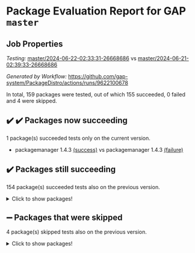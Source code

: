 # Package Evaluation Report for GAP `master`

## Job Properties

*Testing:* [master/2024-06-22-02:33:31-26668686](https://github.com/gap-system/PackageDistro/blob/data/reports/master/2024-06-22-02:33:31-26668686) vs [master/2024-06-21-02:39:33-26668686](https://github.com/gap-system/PackageDistro/blob/data/reports/master/2024-06-21-02:39:33-26668686)

*Generated by Workflow:* https://github.com/gap-system/PackageDistro/actions/runs/9622100678

In total, 159 packages were tested, out of which 155 succeeded, 0 failed and 4 were skipped.

## :heavy_check_mark: :heavy_check_mark: Packages now succeeding

1 package(s) succeeded tests only on the current version.
- packagemanager 1.4.3 [(success)](https://github.com/gap-system/PackageDistro/actions/runs/9622100678/job/26543059934) vs packagemanager 1.4.3 [(failure)](https://github.com/gap-system/PackageDistro/actions/runs/9607213143/job/26498213384)

## :heavy_check_mark: Packages still succeeding

154 package(s) succeeded tests also on the previous version.
<details><summary>Click to show packages!</summary>

- 4ti2interface 2023.02-04 [(success)](https://github.com/gap-system/PackageDistro/actions/runs/9622100678/job/26543047631)
- ace 5.6.2 [(success)](https://github.com/gap-system/PackageDistro/actions/runs/9622100678/job/26543047736)
- aclib 1.3.2 [(success)](https://github.com/gap-system/PackageDistro/actions/runs/9622100678/job/26543047821)
- agt 0.3.1 [(success)](https://github.com/gap-system/PackageDistro/actions/runs/9622100678/job/26543047904)
- alnuth 3.2.1 [(success)](https://github.com/gap-system/PackageDistro/actions/runs/9622100678/job/26543047984)
- anupq 3.3.0 [(success)](https://github.com/gap-system/PackageDistro/actions/runs/9622100678/job/26543048076)
- atlasrep 2.1.8 [(success)](https://github.com/gap-system/PackageDistro/actions/runs/9622100678/job/26543048168)
- autodoc 2023.06.19 [(success)](https://github.com/gap-system/PackageDistro/actions/runs/9622100678/job/26543048249)
- automata 1.15 [(success)](https://github.com/gap-system/PackageDistro/actions/runs/9622100678/job/26543049488)
- automgrp 1.3.2 [(success)](https://github.com/gap-system/PackageDistro/actions/runs/9622100678/job/26543049742)
- autpgrp 1.11 [(success)](https://github.com/gap-system/PackageDistro/actions/runs/9622100678/job/26543049924)
- cap 2024.06-02 [(success)](https://github.com/gap-system/PackageDistro/actions/runs/9622100678/job/26543050748)
- caratinterface 2.3.6 [(success)](https://github.com/gap-system/PackageDistro/actions/runs/9622100678/job/26543051153)
- cddinterface 2022.11.01 [(success)](https://github.com/gap-system/PackageDistro/actions/runs/9622100678/job/26543051318)
- circle 1.6.6 [(success)](https://github.com/gap-system/PackageDistro/actions/runs/9622100678/job/26543051411)
- classicpres 1.22 [(success)](https://github.com/gap-system/PackageDistro/actions/runs/9622100678/job/26543051536)
- cohomolo 1.6.11 [(success)](https://github.com/gap-system/PackageDistro/actions/runs/9622100678/job/26543051646)
- congruence 1.2.6 [(success)](https://github.com/gap-system/PackageDistro/actions/runs/9622100678/job/26543051755)
- corelg 1.56 [(success)](https://github.com/gap-system/PackageDistro/actions/runs/9622100678/job/26543051916)
- crime 1.6 [(success)](https://github.com/gap-system/PackageDistro/actions/runs/9622100678/job/26543052034)
- crisp 1.4.6 [(success)](https://github.com/gap-system/PackageDistro/actions/runs/9622100678/job/26543052129)
- crypting 0.10.4 [(success)](https://github.com/gap-system/PackageDistro/actions/runs/9622100678/job/26543052256)
- cryst 4.1.27 [(success)](https://github.com/gap-system/PackageDistro/actions/runs/9622100678/job/26543052362)
- crystcat 1.1.10 [(success)](https://github.com/gap-system/PackageDistro/actions/runs/9622100678/job/26543052455)
- ctbllib 1.3.9 [(success)](https://github.com/gap-system/PackageDistro/actions/runs/9622100678/job/26543052542)
- cubefree 1.19 [(success)](https://github.com/gap-system/PackageDistro/actions/runs/9622100678/job/26543052634)
- curlinterface 2.3.2 [(success)](https://github.com/gap-system/PackageDistro/actions/runs/9622100678/job/26543052728)
- cvec 2.8.1 [(success)](https://github.com/gap-system/PackageDistro/actions/runs/9622100678/job/26543052825)
- datastructures 0.3.0 [(success)](https://github.com/gap-system/PackageDistro/actions/runs/9622100678/job/26543052919)
- deepthought 1.0.6 [(success)](https://github.com/gap-system/PackageDistro/actions/runs/9622100678/job/26543053033)
- design 1.8 [(success)](https://github.com/gap-system/PackageDistro/actions/runs/9622100678/job/26543053128)
- difsets 2.3.1 [(success)](https://github.com/gap-system/PackageDistro/actions/runs/9622100678/job/26543053225)
- digraphs 1.7.1 [(success)](https://github.com/gap-system/PackageDistro/actions/runs/9622100678/job/26543053324)
- edim 1.3.8 [(success)](https://github.com/gap-system/PackageDistro/actions/runs/9622100678/job/26543053425)
- example 4.3.4 [(success)](https://github.com/gap-system/PackageDistro/actions/runs/9622100678/job/26543053563)
- examplesforhomalg 2023.10-01 [(success)](https://github.com/gap-system/PackageDistro/actions/runs/9622100678/job/26543053682)
- factint 1.6.3 [(success)](https://github.com/gap-system/PackageDistro/actions/runs/9622100678/job/26543053786)
- ferret 1.0.11 [(success)](https://github.com/gap-system/PackageDistro/actions/runs/9622100678/job/26543053907)
- fga 1.5.0 [(success)](https://github.com/gap-system/PackageDistro/actions/runs/9622100678/job/26543054027)
- fining 1.5.6 [(success)](https://github.com/gap-system/PackageDistro/actions/runs/9622100678/job/26543054122)
- float 1.0.4 [(success)](https://github.com/gap-system/PackageDistro/actions/runs/9622100678/job/26543054215)
- format 1.4.4 [(success)](https://github.com/gap-system/PackageDistro/actions/runs/9622100678/job/26543054322)
- forms 1.2.11 [(success)](https://github.com/gap-system/PackageDistro/actions/runs/9622100678/job/26543054451)
- fplsa 1.2.6 [(success)](https://github.com/gap-system/PackageDistro/actions/runs/9622100678/job/26543054537)
- fr 2.4.13 [(success)](https://github.com/gap-system/PackageDistro/actions/runs/9622100678/job/26543054640)
- francy 2.0.3 [(success)](https://github.com/gap-system/PackageDistro/actions/runs/9622100678/job/26543054741)
- fwtree 1.3 [(success)](https://github.com/gap-system/PackageDistro/actions/runs/9622100678/job/26543054843)
- gapdoc 1.6.7 [(success)](https://github.com/gap-system/PackageDistro/actions/runs/9622100678/job/26543054973)
- gauss 2023.02-04 [(success)](https://github.com/gap-system/PackageDistro/actions/runs/9622100678/job/26543055077)
- gaussforhomalg 2023.11-01 [(success)](https://github.com/gap-system/PackageDistro/actions/runs/9622100678/job/26543055181)
- gbnp 1.0.5 [(success)](https://github.com/gap-system/PackageDistro/actions/runs/9622100678/job/26543055277)
- generalizedmorphismsforcap 2024.04-01 [(success)](https://github.com/gap-system/PackageDistro/actions/runs/9622100678/job/26543055368)
- genss 1.6.8 [(success)](https://github.com/gap-system/PackageDistro/actions/runs/9622100678/job/26543055463)
- gradedmodules 2024.01-01 [(success)](https://github.com/gap-system/PackageDistro/actions/runs/9622100678/job/26543055598)
- gradedringforhomalg 2023.08-01 [(success)](https://github.com/gap-system/PackageDistro/actions/runs/9622100678/job/26543055713)
- grape 4.9.0 [(success)](https://github.com/gap-system/PackageDistro/actions/runs/9622100678/job/26543055800)
- groupoids 1.74 [(success)](https://github.com/gap-system/PackageDistro/actions/runs/9622100678/job/26543055883)
- grpconst 2.6.5 [(success)](https://github.com/gap-system/PackageDistro/actions/runs/9622100678/job/26543055964)
- guarana 0.96.3 [(success)](https://github.com/gap-system/PackageDistro/actions/runs/9622100678/job/26543056053)
- guava 3.19 [(success)](https://github.com/gap-system/PackageDistro/actions/runs/9622100678/job/26543056128)
- hap 1.62 [(success)](https://github.com/gap-system/PackageDistro/actions/runs/9622100678/job/26543056215)
- hapcryst 0.1.15 [(success)](https://github.com/gap-system/PackageDistro/actions/runs/9622100678/job/26543056298)
- hecke 1.5.3 [(success)](https://github.com/gap-system/PackageDistro/actions/runs/9622100678/job/26543056396)
- help 4.0 [(success)](https://github.com/gap-system/PackageDistro/actions/runs/9622100678/job/26543056494)
- homalg 2024.01-01 [(success)](https://github.com/gap-system/PackageDistro/actions/runs/9622100678/job/26543056609)
- homalgtocas 2023.11-01 [(success)](https://github.com/gap-system/PackageDistro/actions/runs/9622100678/job/26543056728)
- idrel 2.47 [(success)](https://github.com/gap-system/PackageDistro/actions/runs/9622100678/job/26543056850)
- images 1.3.2 [(success)](https://github.com/gap-system/PackageDistro/actions/runs/9622100678/job/26543056955)
- intpic 0.3.0 [(success)](https://github.com/gap-system/PackageDistro/actions/runs/9622100678/job/26543057050)
- io 4.8.2 [(success)](https://github.com/gap-system/PackageDistro/actions/runs/9622100678/job/26543057136)
- io_forhomalg 2023.02-04 [(success)](https://github.com/gap-system/PackageDistro/actions/runs/9622100678/job/26543057235)
- irredsol 1.4.4 [(success)](https://github.com/gap-system/PackageDistro/actions/runs/9622100678/job/26543057321)
- json 2.2.1 [(success)](https://github.com/gap-system/PackageDistro/actions/runs/9622100678/job/26543057400)
- jupyterkernel 1.5.0 [(success)](https://github.com/gap-system/PackageDistro/actions/runs/9622100678/job/26543057489)
- jupyterviz 1.5.6 [(success)](https://github.com/gap-system/PackageDistro/actions/runs/9622100678/job/26543057580)
- kan 1.37 [(success)](https://github.com/gap-system/PackageDistro/actions/runs/9622100678/job/26543057666)
- kbmag 1.5.11 [(success)](https://github.com/gap-system/PackageDistro/actions/runs/9622100678/job/26543057753)
- laguna 3.9.6 [(success)](https://github.com/gap-system/PackageDistro/actions/runs/9622100678/job/26543057836)
- liealgdb 2.2.1 [(success)](https://github.com/gap-system/PackageDistro/actions/runs/9622100678/job/26543057921)
- liepring 2.9.1 [(success)](https://github.com/gap-system/PackageDistro/actions/runs/9622100678/job/26543057998)
- liering 2.4.2 [(success)](https://github.com/gap-system/PackageDistro/actions/runs/9622100678/job/26543058076)
- linearalgebraforcap 2024.06-02 [(success)](https://github.com/gap-system/PackageDistro/actions/runs/9622100678/job/26543058161)
- lins 0.9 [(success)](https://github.com/gap-system/PackageDistro/actions/runs/9622100678/job/26543058250)
- localizeringforhomalg 2023.10-01 [(success)](https://github.com/gap-system/PackageDistro/actions/runs/9622100678/job/26543058321)
- loops 3.4.3 [(success)](https://github.com/gap-system/PackageDistro/actions/runs/9622100678/job/26543058408)
- lpres 1.0.3 [(success)](https://github.com/gap-system/PackageDistro/actions/runs/9622100678/job/26543058507)
- majoranaalgebras 1.5.1 [(success)](https://github.com/gap-system/PackageDistro/actions/runs/9622100678/job/26543058586)
- mapclass 1.4.6 [(success)](https://github.com/gap-system/PackageDistro/actions/runs/9622100678/job/26543058663)
- matgrp 0.70 [(success)](https://github.com/gap-system/PackageDistro/actions/runs/9622100678/job/26543058744)
- matricesforhomalg 2024.02-01 [(success)](https://github.com/gap-system/PackageDistro/actions/runs/9622100678/job/26543058828)
- modisom 2.5.4 [(success)](https://github.com/gap-system/PackageDistro/actions/runs/9622100678/job/26543058911)
- modulepresentationsforcap 2024.04-01 [(success)](https://github.com/gap-system/PackageDistro/actions/runs/9622100678/job/26543058991)
- modules 2024.01-01 [(success)](https://github.com/gap-system/PackageDistro/actions/runs/9622100678/job/26543059073)
- monoidalcategories 2024.06-01 [(success)](https://github.com/gap-system/PackageDistro/actions/runs/9622100678/job/26543059168)
- nconvex 2022.09-01 [(success)](https://github.com/gap-system/PackageDistro/actions/runs/9622100678/job/26543059258)
- nilmat 1.4.2 [(success)](https://github.com/gap-system/PackageDistro/actions/runs/9622100678/job/26543059341)
- nock 1.5 [(success)](https://github.com/gap-system/PackageDistro/actions/runs/9622100678/job/26543059433)
- normalizinterface 1.3.6 [(success)](https://github.com/gap-system/PackageDistro/actions/runs/9622100678/job/26543059501)
- nq 2.5.11 [(success)](https://github.com/gap-system/PackageDistro/actions/runs/9622100678/job/26543059590)
- numericalsgps 1.3.1 [(success)](https://github.com/gap-system/PackageDistro/actions/runs/9622100678/job/26543059679)
- openmath 11.5.3 [(success)](https://github.com/gap-system/PackageDistro/actions/runs/9622100678/job/26543059766)
- orb 4.9.0 [(success)](https://github.com/gap-system/PackageDistro/actions/runs/9622100678/job/26543059849)
- patternclass 2.4.3 [(success)](https://github.com/gap-system/PackageDistro/actions/runs/9622100678/job/26543060033)
- permut 2.0.5 [(success)](https://github.com/gap-system/PackageDistro/actions/runs/9622100678/job/26543060134)
- polenta 1.3.10 [(success)](https://github.com/gap-system/PackageDistro/actions/runs/9622100678/job/26543060223)
- polymaking 0.8.7 [(success)](https://github.com/gap-system/PackageDistro/actions/runs/9622100678/job/26543060320)
- primgrp 3.4.4 [(success)](https://github.com/gap-system/PackageDistro/actions/runs/9622100678/job/26543060426)
- profiling 2.5.4 [(success)](https://github.com/gap-system/PackageDistro/actions/runs/9622100678/job/26543060552)
- qdistrnd 0.9.4 [(success)](https://github.com/gap-system/PackageDistro/actions/runs/9622100678/job/26543060659)
- qpa 1.35 [(success)](https://github.com/gap-system/PackageDistro/actions/runs/9622100678/job/26543060755)
- quagroup 1.8.4 [(success)](https://github.com/gap-system/PackageDistro/actions/runs/9622100678/job/26543060842)
- radiroot 2.9 [(success)](https://github.com/gap-system/PackageDistro/actions/runs/9622100678/job/26543060922)
- rcwa 4.7.1 [(success)](https://github.com/gap-system/PackageDistro/actions/runs/9622100678/job/26543061001)
- rds 1.8 [(success)](https://github.com/gap-system/PackageDistro/actions/runs/9622100678/job/26543061075)
- recog 1.4.2 [(success)](https://github.com/gap-system/PackageDistro/actions/runs/9622100678/job/26543061157)
- repndecomp 1.3.0 [(success)](https://github.com/gap-system/PackageDistro/actions/runs/9622100678/job/26543061265)
- repsn 3.1.2 [(success)](https://github.com/gap-system/PackageDistro/actions/runs/9622100678/job/26543061355)
- resclasses 4.7.3 [(success)](https://github.com/gap-system/PackageDistro/actions/runs/9622100678/job/26543061436)
- ringsforhomalg 2024.06-01 [(success)](https://github.com/gap-system/PackageDistro/actions/runs/9622100678/job/26543061522)
- sco 2023.08-01 [(success)](https://github.com/gap-system/PackageDistro/actions/runs/9622100678/job/26543061633)
- scscp 2.4.2 [(success)](https://github.com/gap-system/PackageDistro/actions/runs/9622100678/job/26543061716)
- semigroups 5.3.7 [(success)](https://github.com/gap-system/PackageDistro/actions/runs/9622100678/job/26543061808)
- sglppow 2.4 [(success)](https://github.com/gap-system/PackageDistro/actions/runs/9622100678/job/26543061899)
- sgpviz 0.999.5 [(success)](https://github.com/gap-system/PackageDistro/actions/runs/9622100678/job/26543061987)
- simpcomp 2.1.14 [(success)](https://github.com/gap-system/PackageDistro/actions/runs/9622100678/job/26543062081)
- singular 2024.06.03 [(success)](https://github.com/gap-system/PackageDistro/actions/runs/9622100678/job/26543062185)
- sl2reps 1.1 [(success)](https://github.com/gap-system/PackageDistro/actions/runs/9622100678/job/26543062273)
- sla 1.5.3 [(success)](https://github.com/gap-system/PackageDistro/actions/runs/9622100678/job/26543062359)
- smallgrp 1.5.3 [(success)](https://github.com/gap-system/PackageDistro/actions/runs/9622100678/job/26543062439)
- smallsemi 0.7.0 [(success)](https://github.com/gap-system/PackageDistro/actions/runs/9622100678/job/26543062528)
- sonata 2.9.6 [(success)](https://github.com/gap-system/PackageDistro/actions/runs/9622100678/job/26543062643)
- sophus 1.27 [(success)](https://github.com/gap-system/PackageDistro/actions/runs/9622100678/job/26543062726)
- sotgrps 1.2 [(success)](https://github.com/gap-system/PackageDistro/actions/runs/9622100678/job/26543062838)
- spinsym 1.5.2 [(success)](https://github.com/gap-system/PackageDistro/actions/runs/9622100678/job/26543062916)
- standardff 1.0 [(success)](https://github.com/gap-system/PackageDistro/actions/runs/9622100678/job/26543063013)
- symbcompcc 1.3.2 [(success)](https://github.com/gap-system/PackageDistro/actions/runs/9622100678/job/26543063108)
- thelma 1.3 [(success)](https://github.com/gap-system/PackageDistro/actions/runs/9622100678/job/26543063221)
- tomlib 1.2.11 [(success)](https://github.com/gap-system/PackageDistro/actions/runs/9622100678/job/26543063363)
- toolsforhomalg 2023.11-01 [(success)](https://github.com/gap-system/PackageDistro/actions/runs/9622100678/job/26543063482)
- toric 1.9.5 [(success)](https://github.com/gap-system/PackageDistro/actions/runs/9622100678/job/26543063617)
- toricvarieties 2022.07.13 [(success)](https://github.com/gap-system/PackageDistro/actions/runs/9622100678/job/26543063718)
- transgrp 3.6.5 [(success)](https://github.com/gap-system/PackageDistro/actions/runs/9622100678/job/26543063828)
- typeset 1.2.2 [(success)](https://github.com/gap-system/PackageDistro/actions/runs/9622100678/job/26543063963)
- ugaly 4.1.3 [(success)](https://github.com/gap-system/PackageDistro/actions/runs/9622100678/job/26543064082)
- unipot 1.5 [(success)](https://github.com/gap-system/PackageDistro/actions/runs/9622100678/job/26543064237)
- unitlib 4.2.0 [(success)](https://github.com/gap-system/PackageDistro/actions/runs/9622100678/job/26543064343)
- utils 0.85 [(success)](https://github.com/gap-system/PackageDistro/actions/runs/9622100678/job/26543064431)
- uuid 0.7 [(success)](https://github.com/gap-system/PackageDistro/actions/runs/9622100678/job/26543064529)
- walrus 0.9991 [(success)](https://github.com/gap-system/PackageDistro/actions/runs/9622100678/job/26543064643)
- wedderga 4.10.5 [(success)](https://github.com/gap-system/PackageDistro/actions/runs/9622100678/job/26543064769)
- xmod 2.92 [(success)](https://github.com/gap-system/PackageDistro/actions/runs/9622100678/job/26543064862)
- xmodalg 1.23 [(success)](https://github.com/gap-system/PackageDistro/actions/runs/9622100678/job/26543064978)
- yangbaxter 0.10.5 [(success)](https://github.com/gap-system/PackageDistro/actions/runs/9622100678/job/26543065105)
- zeromqinterface 0.14 [(success)](https://github.com/gap-system/PackageDistro/actions/runs/9622100678/job/26543065219)
</details>

## :heavy_minus_sign: Packages that were skipped

4 package(s) skipped tests also on the previous version.
<details><summary>Click to show packages!</summary>

- browse 1.8.21 [(skipped)](https://github.com/gap-system/PackageDistro/actions/runs/9622100678/job/26542906031)
- itc 1.5.1 [(skipped)](https://github.com/gap-system/PackageDistro/actions/runs/9622100678/job/26542906031)
- polycyclic 2.16 [(skipped)](https://github.com/gap-system/PackageDistro/actions/runs/9622100678/job/26542906031)
- xgap 4.32 [(skipped)](https://github.com/gap-system/PackageDistro/actions/runs/9622100678/job/26542906031)
</details>

